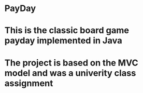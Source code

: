 # PayDay
#
# This is the classic board game payday implemented in Java
# The project is based on the MVC model and was a univerity class assignment 
#
# 
